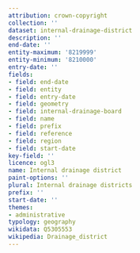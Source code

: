 ```yaml
---
attribution: crown-copyright
collection: ''
dataset: internal-drainage-district
description: ''
end-date: ''
entity-maximum: '8219999'
entity-minimum: '8210000'
entry-date: ''
fields:
- field: end-date
- field: entity
- field: entry-date
- field: geometry
- field: internal-drainage-board
- field: name
- field: prefix
- field: reference
- field: region
- field: start-date
key-field: ''
licence: ogl3
name: Internal drainage district
paint-options: ''
plural: Internal drainage districts
prefix: ''
start-date: ''
themes:
- administrative
typology: geography
wikidata: Q5305553
wikipedia: Drainage_district
---
```

